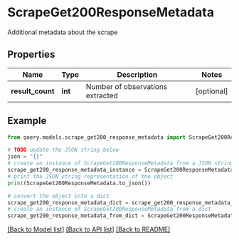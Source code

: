 # ScrapeGet200ResponseMetadata

Additional metadata about the scrape

## Properties

Name | Type | Description | Notes
------------ | ------------- | ------------- | -------------
**result_count** | **int** | Number of observations extracted | [optional] 

## Example

```python
from qoery.models.scrape_get200_response_metadata import ScrapeGet200ResponseMetadata

# TODO update the JSON string below
json = "{}"
# create an instance of ScrapeGet200ResponseMetadata from a JSON string
scrape_get200_response_metadata_instance = ScrapeGet200ResponseMetadata.from_json(json)
# print the JSON string representation of the object
print(ScrapeGet200ResponseMetadata.to_json())

# convert the object into a dict
scrape_get200_response_metadata_dict = scrape_get200_response_metadata_instance.to_dict()
# create an instance of ScrapeGet200ResponseMetadata from a dict
scrape_get200_response_metadata_from_dict = ScrapeGet200ResponseMetadata.from_dict(scrape_get200_response_metadata_dict)
```
[[Back to Model list]](../README.md#documentation-for-models) [[Back to API list]](../README.md#documentation-for-api-endpoints) [[Back to README]](../README.md)


